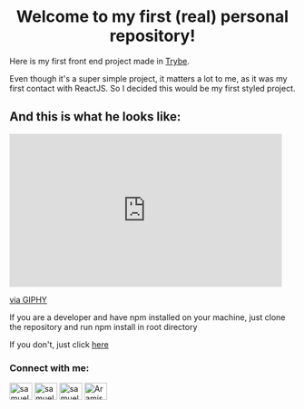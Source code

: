 <h1 align="center">Welcome to my first (real) personal repository!</h1>
<p>Here is my first front end project made in <a href="https://github.com/betrybe">Trybe</a>.</p>
<p>Even though it's a super simple project, it matters a lot to me, as it was my first contact with ReactJS. So I decided this would be my first styled project.</p>
<h2>And this is what he looks like:</h2>
<iframe src="https://giphy.com/embed/pM1o2YzoxHInV8MKLA" width="480" height="270" frameBorder="0" class="giphy-embed" allowFullScreen></iframe><p><a href="https://giphy.com/gifs/pM1o2YzoxHInV8MKLA">via GIPHY</a></p>

<p>If you are a developer and have npm installed on your machine, just clone the repository and run npm install in root directory</p>
<p>If you don't, just click <a  href="https://basic-react-solar-system.vercel.app/">here</a></p>

<h3 align="left">Connect with me:</h3>
<p align="left">
<a href="https://twitter.com/samuel5g_" target="blank"><img align="center" src="https://raw.githubusercontent.com/rahuldkjain/github-profile-readme-generator/master/src/images/icons/Social/twitter.svg" alt="samuel5g_" height="30" width="40" /></a>
<a href="https://linkedin.com/in/samuel5g" target="blank"><img align="center" src="https://raw.githubusercontent.com/rahuldkjain/github-profile-readme-generator/master/src/images/icons/Social/linked-in-alt.svg" alt="samuel5g" height="30" width="40" /></a>
<a href="https://instagram.com/samuel5g_" target="blank"><img align="center" src="https://raw.githubusercontent.com/rahuldkjain/github-profile-readme-generator/master/src/images/icons/Social/instagram.svg" alt="samuel5g_" height="30" width="40" /></a>
<a href="https://discord.gg/Aramis#0804" target="blank"><img align="center" src="https://raw.githubusercontent.com/rahuldkjain/github-profile-readme-generator/master/src/images/icons/Social/discord.svg" alt="Aramis#0804" height="30" width="40" /></a>
</p>
